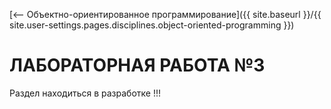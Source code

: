 [⟵ Объектно-ориентированное программирование]({{ site.baseurl }}/{{ site.user-settings.pages.disciplines.object-oriented-programming }})

# ЛАБОРАТОРНАЯ РАБОТА №3

Раздел находиться в разработке !!!
